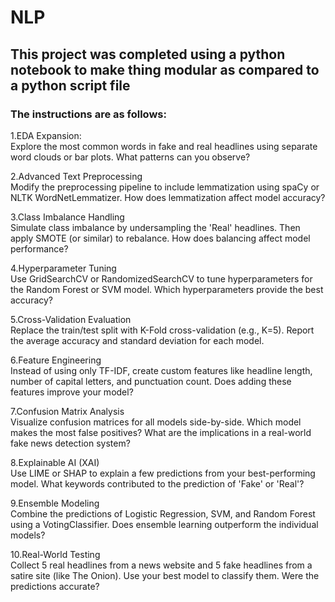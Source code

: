 # NLP 

## This project was completed using a python notebook to make thing modular as compared to a python script file
### The instructions are as follows:
1.EDA Expansion: <br>
Explore the most common words in fake and real headlines using separate word clouds or bar plots. What patterns can you observe?
 
2.Advanced Text Preprocessing <br>
Modify the preprocessing pipeline to include lemmatization using spaCy or NLTK WordNetLemmatizer. How does lemmatization affect model accuracy?
 
3.Class Imbalance Handling<br>
Simulate class imbalance by undersampling the 'Real' headlines. Then apply SMOTE (or similar) to rebalance. How does balancing affect model performance?
 
4.Hyperparameter Tuning<br>
Use GridSearchCV or RandomizedSearchCV to tune hyperparameters for the Random Forest or SVM model. Which hyperparameters provide the best accuracy?
 
5.Cross-Validation Evaluation<br>
Replace the train/test split with K-Fold cross-validation (e.g., K=5). Report the average accuracy and standard deviation for each model.
 
6.Feature Engineering<br>
Instead of using only TF-IDF, create custom features like headline length, number of capital letters, and punctuation count. Does adding these features improve your model?
 
7.Confusion Matrix Analysis<br>
Visualize confusion matrices for all models side-by-side. Which model makes the most false positives? What are the implications in a real-world fake news detection system?
 
8.Explainable AI (XAI)<br>
Use LIME or SHAP to explain a few predictions from your best-performing model. What keywords contributed to the prediction of 'Fake' or 'Real'?
 
9.Ensemble Modeling<br>
Combine the predictions of Logistic Regression, SVM, and Random Forest using a VotingClassifier. Does ensemble learning outperform the individual models?
 
10.Real-World Testing<br>
Collect 5 real headlines from a news website and 5 fake headlines from a satire site (like The Onion). Use your best model to classify them. Were the predictions accurate?
